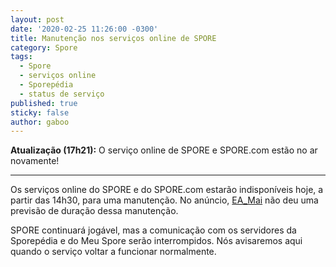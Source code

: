 ```yaml
---
layout: post
date: '2020-02-25 11:26:00 -0300'
title: Manutenção nos serviços online de SPORE
category: Spore
tags:
  - Spore
  - serviços online
  - Sporepédia
  - status de serviço
published: true
sticky: false
author: gaboo
---
```

**Atualização (17h21):** O serviço online de SPORE e SPORE.com estão no ar novamente!

***

Os serviços online do SPORE e do SPORE.com estarão indisponíveis hoje, a partir das 14h30, para uma manutenção. No anúncio, [EA_Mai](https://answers.ea.com/t5/General-Discussion/SPORE-Maintenance-February-25-2020/m-p/8778506#M840) não deu uma previsão de duração dessa manutenção.

SPORE continuará jogável, mas a comunicação com os servidores da Sporepédia e do Meu Spore serão interrompidos. Nós avisaremos aqui quando o serviço voltar a funcionar normalmente.

